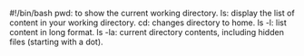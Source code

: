 #!/bin/bash
pwd: to show the current working directory.
ls: display the list of content in your working directory.
cd: changes directory to home.
ls -l: list content in long format.
ls -la: current directory contents, including hidden files (starting with a dot).
